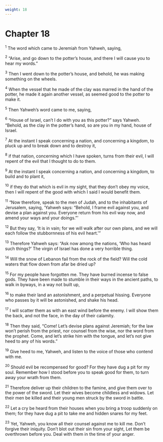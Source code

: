 ```yaml
---
weight: 18
---
```


# Chapter 18

<sup>1</sup> The word which came to Jeremiah from Yahweh, saying, 

<sup>2</sup> “Arise, and go down to the potter’s house, and there I will cause you to hear my words.” 

<sup>3</sup> Then I went down to the potter’s house, and behold, he was making something on the wheels. 

<sup>4</sup> When the vessel that he made of the clay was marred in the hand of the potter, he made it again another vessel, as seemed good to the potter to make it. 

<sup>5</sup> Then Yahweh’s word came to me, saying, 

<sup>6</sup> “House of Israel, can’t I do with you as this potter?” says Yahweh. “Behold, as the clay in the potter’s hand, so are you in my hand, house of Israel. 

<sup>7</sup> At the instant I speak concerning a nation, and concerning a kingdom, to pluck up and to break down and to destroy it, 

<sup>8</sup> if that nation, concerning which I have spoken, turns from their evil, I will repent of the evil that I thought to do to them. 

<sup>9</sup> At the instant I speak concerning a nation, and concerning a kingdom, to build and to plant it, 

<sup>10</sup> if they do that which is evil in my sight, that they don’t obey my voice, then I will repent of the good with which I said I would benefit them. 

<sup>11</sup> “Now therefore, speak to the men of Judah, and to the inhabitants of Jerusalem, saying, ‘Yahweh says: “Behold, I frame evil against you, and devise a plan against you. Everyone return from his evil way now, and amend your ways and your doings.”’ 

<sup>12</sup> But they say, ‘It is in vain; for we will walk after our own plans, and we will each follow the stubbornness of his evil heart.’” 

<sup>13</sup> Therefore Yahweh says: “Ask now among the nations, ‘Who has heard such things?’ The virgin of Israel has done a very horrible thing. 

<sup>14</sup> Will the snow of Lebanon fail from the rock of the field? Will the cold waters that flow down from afar be dried up? 

<sup>15</sup> For my people have forgotten me. They have burned incense to false gods. They have been made to stumble in their ways in the ancient paths, to walk in byways, in a way not built up, 

<sup>16</sup> to make their land an astonishment, and a perpetual hissing. Everyone who passes by it will be astonished, and shake his head. 

<sup>17</sup> I will scatter them as with an east wind before the enemy. I will show them the back, and not the face, in the day of their calamity. 

<sup>18</sup> Then they said, “Come! Let’s devise plans against Jeremiah; for the law won’t perish from the priest, nor counsel from the wise, nor the word from the prophet. Come, and let’s strike him with the tongue, and let’s not give heed to any of his words.” 

<sup>19</sup> Give heed to me, Yahweh, and listen to the voice of those who contend with me. 

<sup>20</sup> Should evil be recompensed for good? For they have dug a pit for my soul. Remember how I stood before you to speak good for them, to turn away your wrath from them. 

<sup>21</sup> Therefore deliver up their children to the famine, and give them over to the power of the sword. Let their wives become childless and widows. Let their men be killed and their young men struck by the sword in battle. 

<sup>22</sup> Let a cry be heard from their houses when you bring a troop suddenly on them; for they have dug a pit to take me and hidden snares for my feet. 

<sup>23</sup> Yet, Yahweh, you know all their counsel against me to kill me. Don’t forgive their iniquity. Don’t blot out their sin from your sight, Let them be overthrown before you. Deal with them in the time of your anger. 


